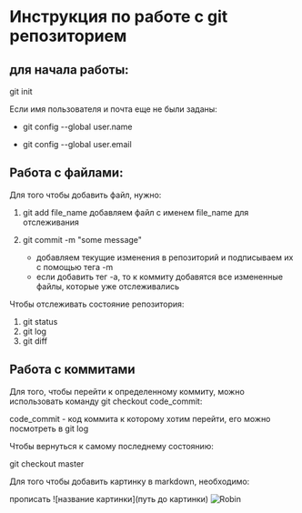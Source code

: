 # Инструкция по работе с git репозиторием

## для начала работы:
git init

Если имя пользователя и почта еще не были заданы:

* git config --global user.name

* git config --global user.email

## Работа с файлами: 

Для того чтобы добавить файл, нужно: 

1. git add file_name
    добавляем файл с именем file_name для отслеживания
2. git commit -m "some message" 

    * добавляем текущие изменения в репозиторий и подписываем их с помощью тега -m
    * если добавить тег -а, то к коммиту добавятся все измененные файлы, которые уже отслеживались

Чтобы отслеживать состояние репозитория:

1. git status
2. git log
3. git diff


## Работа с коммитами
Для того, чтобы перейти к определенному коммиту, можно использовать команду
git checkout code_commit:

code_commit - код коммита к которому хотим перейти, его можно посмотреть в  git log

Чтобы вернуться к самому последнему состоянию:

git checkout master

Для того чтобы добавить картинку в markdown, необходимо:

прописать ![название картинки](путь до картинки) 
![Robin](Robin.jpg)
